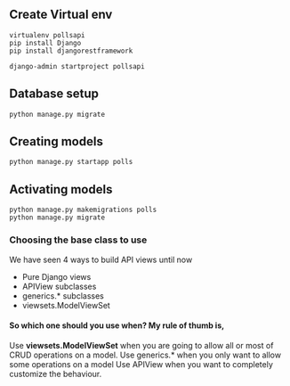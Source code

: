 ## Create Virtual env
    virtualenv pollsapi
    pip install Django
    pip install djangorestframework

    django-admin startproject pollsapi

## Database setup
    python manage.py migrate

## Creating models
    python manage.py startapp polls


## Activating models
    python manage.py makemigrations polls
    python manage.py migrate
    
    
### Choosing the base class to use
We have seen 4 ways to build API views until now

* Pure Django views
* APIView subclasses
* generics.* subclasses
* viewsets.ModelViewSet
#### So which one should you use when? My rule of thumb is,
Use **viewsets.ModelViewSet** when you are going to allow all or most of CRUD operations on a model.
Use generics.* when you only want to allow some operations on a model
Use APIView when you want to completely customize the behaviour.
